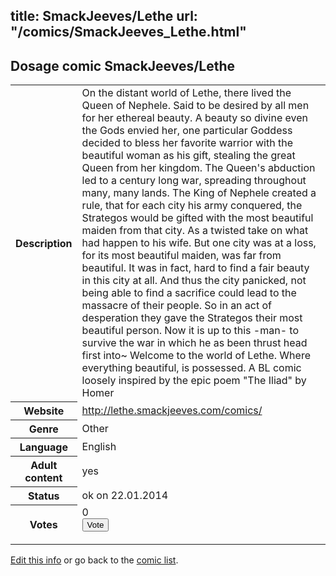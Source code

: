 title: SmackJeeves/Lethe
url: "/comics/SmackJeeves_Lethe.html"
---
Dosage comic SmackJeeves/Lethe
-----------------------------------------

<p id="msg"></p>
<script type="text/javascript">
if (window.location.search === '?edit_info_mail=sent_ok') {
  var elem = document.getElementById("msg");
  elem.innerHTML = 'Edited information sucessfully sent for review, which is usually done daily. Thanks!';
  elem.className = 'ok';
}
</script>
<table class="comicinfo">
<tr>
<th>Description</th><td>On the distant world of Lethe, there lived the Queen of Nephele. Said to be desired by all men for her ethereal beauty. A beauty so divine even the Gods envied her, one particular Goddess decided to bless her favorite warrior with the beautiful woman as his gift, stealing the great Queen from her kingdom. The Queen's abduction led to a century long war, spreading throughout many, many lands. The King of Nephele created a rule, that for each city his army conquered, the Strategos would be gifted with the most beautiful maiden from that city. As a twisted take on what had happen to his wife. But one city was at a loss, for its most beautiful maiden, was far from beautiful. It was in fact, hard to find a fair beauty in this city at all. And thus the city panicked, not being able to find a sacrifice could lead to the massacre of their people. So in an act of desperation they gave the Strategos their most beautiful person. Now it is up to this -man- to survive the war in which he as been thrust head first into~ Welcome to the world of Lethe. Where everything beautiful, is possessed. A BL comic loosely inspired by the epic poem &quot;The Iliad&quot; by Homer</td>
</tr>
<tr>
<th>Website</th><td><a href="http://lethe.smackjeeves.com/comics/">http://lethe.smackjeeves.com/comics/</a></td>
</tr>
<tr>
<th>Genre</th><td>Other</td>
</tr>
<tr>
<th>Language</th><td>English</td>
</tr>
<tr>
<th>Adult content</th><td>yes</td>
</tr>
<tr>
<th>Status</th><td>ok on 22.01.2014</td>
</tr>
<tr>
<th>Votes</th><td>0
<form action="http://gaecounter.appspot.com/count/" method="POST">
<input name="name" type="hidden" value="SmackJeeves_Lethe"/>
<input name="uid" type="hidden" id="voteuid" value=""/>
<input type="submit" value="Vote"/>
</form>
</td>
</tr>
</table>
<script type="text/javascript">
var ua = navigator.userAgent;
document.getElementById("voteuid").value = ua.replace(/[^a-zA-Z0-9\._:]/g , "_");;
</script>

[Edit this info](SmackJeeves_Lethe_edit.html) or go back to the [comic list](../comic-index.html).

